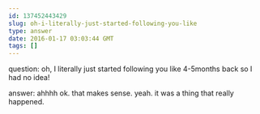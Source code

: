```yaml
---
id: 137452443429
slug: oh-i-literally-just-started-following-you-like
type: answer
date: 2016-01-17 03:03:44 GMT
tags: []
---
```

question: oh, I literally just started following you like 4-5months back so I had no idea!

answer: ahhhh ok. that makes sense. yeah. it was a thing that really happened. 